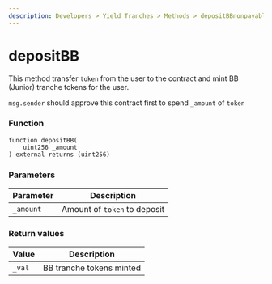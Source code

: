 ```yaml
---
description: Developers > Yield Tranches > Methods > depositBBnonpayable
---
```


# depositBB

This method transfer `token` from the user to the contract and mint BB (Junior) tranche tokens for the user.

`msg.sender` should approve this contract first to spend `_amount` of `token`

### Function

```solidity
function depositBB(
    uint256 _amount
) external returns (uint256)
```

### Parameters

| Parameter | Description                  |
| --------- | ---------------------------- |
| `_amount` | Amount of `token` to deposit |

### Return values

| Value  | Description              |
| ------ | ------------------------ |
| `_val` | BB tranche tokens minted |
